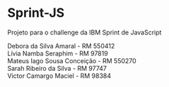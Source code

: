 # Sprint-JS
Projeto para o challenge da IBM
Sprint de JavaScript


Debora da Silva Amaral - RM 550412 <br>
Lívia Namba Seraphim - RM 97819 <br>
Mateus Iago Sousa Conceição - RM 550270 <br>
Sarah Ribeiro da Silva - RM 97747 <br>
Victor Camargo Maciel - RM 98384 <br>
